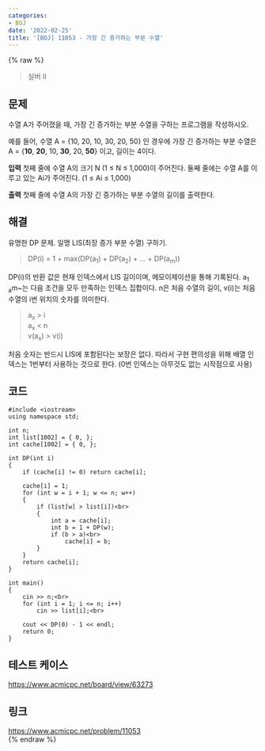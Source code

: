 ```yaml
---
categories:
- BOJ
date: '2022-02-25'
title: '[BOJ] 11053 - 가장 긴 증가하는 부분 수열'
---
```


{% raw %}
>실버 II

## 문제
수열 A가 주어졌을 때, 가장 긴 증가하는 부분 수열을 구하는 프로그램을 작성하시오.

예를 들어, 수열 A = {10, 20, 10, 30, 20, 50} 인 경우에 가장 긴 증가하는 부분 수열은 A = {**10**,  **20**, 10,  **30**, 20,  **50**} 이고, 길이는 4이다.

**입력**
첫째 줄에 수열 A의 크기 N (1 ≤ N ≤ 1,000)이 주어진다.
둘째 줄에는 수열 A를 이루고 있는 Ai가 주어진다. (1 ≤ Ai  ≤ 1,000)

**출력**
첫째 줄에 수열 A의 가장 긴 증가하는 부분 수열의 길이를 출력한다.

##  해결
유명한 DP 문제. 일명 LIS(최장 증가 부분 수열) 구하기. 

> DP(i) = 1 + max(DP(a<sub>1</sub>) + DP(a<sub>2</sub>) + ... + DP(a<sub>m</sub>))<br>

DP(i)의 반환 값은 현재 인덱스에서 LIS 길이이며, 메모이제이션을 통해 기록된다. a<sub>1</sub> <sub> a</sub>m~는 다음 조건을 모두 만족하는 인덱스 집합이다. n은 처음 수열의 길이, v(i)는 처음 수열의 i번 위치의 숫자를 의미한다.<br>
> a<sub>x</sub> > i<br>
> a<sub>x</sub> < n<br>
> v(a<sub>x</sub>) > v(i)<br>

처음 숫자는 반드시 LIS에 포함된다는 보장은 없다. 따라서 구현 편의성을 위해 배열 인덱스는 1번부터 사용하는 것으로 한다. (0번 인덱스는 아무것도 없는 시작점으로 사용)

## 코드
```
#include <iostream>
using namespace std;

int n;
int list[1002] = { 0, };
int cache[1002] = { 0, };

int DP(int i)
{
	if (cache[i] != 0) return cache[i];

	cache[i] = 1;
	for (int w = i + 1; w <= n; w++)
	{
		if (list[w] > list[i])<br>
		{
			int a = cache[i];
			int b = 1 + DP(w);
			if (b > a)<br>
				cache[i] = b;
		}
	}
	return cache[i];
}

int main()
{
	cin >> n;<br>
	for (int i = 1; i <= n; i++)
		cin >> list[i];<br>

	cout << DP(0) - 1 << endl;
	return 0;
}
```

## 테스트 케이스
https://www.acmicpc.net/board/view/63273<br>


## 링크
https://www.acmicpc.net/problem/11053<br>
{% endraw %}